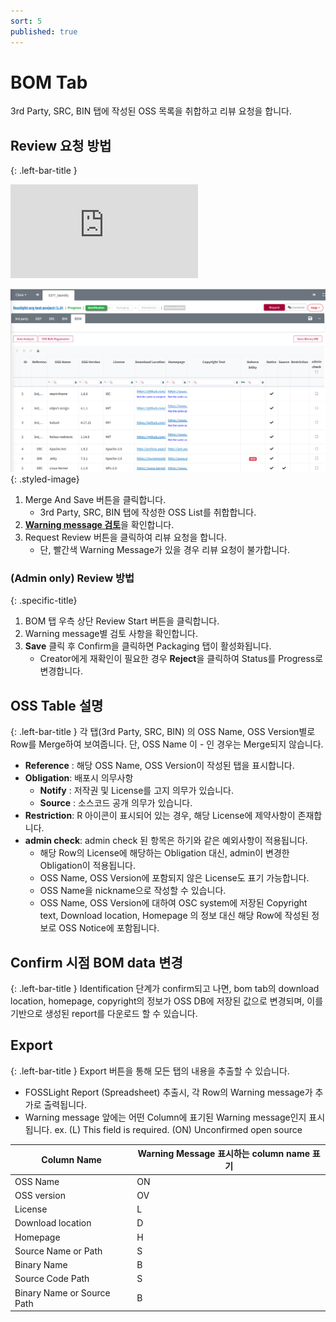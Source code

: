 ```yaml
---
sort: 5
published: true
---
```


# BOM Tab
<div class="note">
3rd Party, SRC, BIN 탭에 작성된 OSS 목록을 취합하고 리뷰 요청을 합니다.
</div>

## Review 요청 방법
{: .left-bar-title }
<div class="youtube-container">
    <iframe src="https://www.youtube.com/embed/ErqmgN-YgD0" title="BOM 탭(SBOM 다운로드)" frameborder="0" allow="accelerometer; autoplay; clipboard-write; encrypted-media; gyroscope; picture-in-picture" allowfullscreen></iframe>
</div>

![prj](images/5_bom_tap.png){: .styled-image}
1. Merge And Save 버튼을 클릭합니다.
    - 3rd Party, SRC, BIN 탭에 작성한 OSS List를 취합합니다.
2. [**Warning message 검토**](https://fosslight.org/hub-guide/tips/1_common/5_warning_message)을 확인합니다.
3. Request Review 버튼을 클릭하여 리뷰 요청을 합니다.
    - 단, 빨간색 Warning Message가 있을 경우 리뷰 요청이 불가합니다.

### (Admin only) Review 방법
{: .specific-title} 
1. BOM 탭 우측 상단 Review Start 버튼을 클릭합니다.
2. Warning message별 검토 사항을 확인합니다.
3. **Save** 클릭 후 Confirm을 클릭하면 Packaging 탭이 활성화됩니다. 
    - Creator에게 재확인이 필요한 경우 **Reject**을 클릭하여 Status를 Progress로 변경합니다.

## OSS Table 설명
{: .left-bar-title }
각 탭(3rd Party, SRC, BIN) 의 OSS Name, OSS Version별로 Row를 Merge하여 보여줍니다. 단, OSS Name 이 - 인 경우는 Merge되지 않습니다.
- **Reference** : 해당 OSS Name, OSS Version이 작성된 탭을 표시합니다.
- **Obligation**: 배포시 의무사항
    - **Notify** : 저작권 및 License를 고지 의무가 있습니다.
    - **Source** : 소스코드 공개 의무가 있습니다.
- **Restriction**: R 아이콘이 표시되어 있는 경우, 해당 License에 제약사항이 존재합니다.
- **admin check**: admin check 된 항목은 하기와 같은 예외사항이 적용됩니다.
    - 해당 Row의 License에 해당하는 Obligation 대신, admin이 변경한 Obligation이 적용됩니다.
    - OSS Name, OSS Version에 포함되지 않은 License도 표기 가능합니다. 
    - OSS Name을 nickname으로 작성할 수 있습니다.
    - OSS Name, OSS Version에 대하여 OSC system에 저장된 Copyright text, Download location, Homepage 의 정보 대신 해당 Row에 작성된 정보로 OSS Notice에 포함됩니다.

## Confirm 시점 BOM data 변경 
{: .left-bar-title }
Identification 단계가 confirm되고 나면, bom tab의 download location, homepage, copyright의 정보가 OSS DB에 저장된 값으로 변경되며, 이를 기반으로 생성된 report를 다운로드 할 수 있습니다.

## Export
{: .left-bar-title }
Export 버튼을 통해 모든 탭의 내용을 추출할 수 있습니다.
- FOSSLight Report (Spreadsheet) 추출시, 각 Row의 Warning message가 추가로 출력됩니다. 
- Warning message 앞에는 어떤 Column에 표기된 Warning message인지 표시됩니다. ex. (L) This field is required. (ON) Unconfirmed open source

| Column Name                     | Warning Message 표시하는 column name 표기 |
|----------------------------------|-----------------------|
| OSS Name                         | ON                    |
| OSS version                      | OV                    |
| License                          | L                     |
| Download location                | D                     |
| Homepage                         | H                     |
| Source Name or Path             | S                     |
| Binary Name                      | B                     |
| Source Code Path                 | S                     |
| Binary Name or Source Path       | B                     |